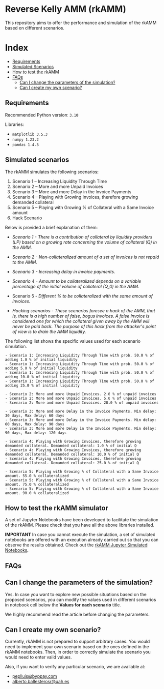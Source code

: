 # Reverse Kelly AMM (rkAMM)

This repository aims to offer the performance and simulation of the rkAMM based on different scenarios.

# Index
- [Requirements](#requirements)
- [Simulated Scenarios](#simulated-scenarios)
- [How to test the rkAMM](#how-to-test-the-rkamm-simulator)
- [FAQs](#faqs)
    - [Can I change the parameters of the simulation?](#can-i-change-the-parameters-of-the-simulation)
    - [Can I create my own scenario?](#can-i-create-my-own-scenario)

## Requirements

Recommended Python version: `3.10`

Libraries:
- `matplotlib 3.5.3`
- `numpy 1.23.2`
- `pandas 1.4.3`

## Simulated scenarios

The rkAMM simulates the following scenarios:

 1. Scenario 1 – Increasing Liquidity Through Time
 2. Scenario 2 – More and more Unpaid Invoices
 3. Scenario 3 – More and more Delay in the Invoice Payments
 4. Scenario 4 – Playing with Growing Invoices, therefore growing demanded collateral 
 5. Scenario 5 – Playing with Growing % of Collateral with a Same Invoice amount
 6. Hack Scenario 

Below is provided a brief explanation of them:

- *Scenario 1 - There is a contribution of collateral by liquidity providers (LP) based on a growing rate concerning the volume of collateral (Q) in the AMM.*

- *Scenario 2 - Non-collateralized amount of a set of invoices is not repaid to the AMM.*

- *Scenario 3 - Increasing delay in invoice payments.* 

- *Scenario 4 - Amount to be collateralized depends on a variable percentage of the initial volume of collateral (Q_0) in the AMM.*

- Scenario 5 - *Different % to be collateralized  with the same amount of invoices.*

- *Hacking scenarios - These scenarios foresee a hack of the AMM, that is, there is a high number of false, bogus invoices. A false invoice is considered one for which the collateral given away by the AMM will never be paid back. The purpose of this hack from the attacker's point of view is to drain the AMM liquidity.*

The following list shows the specific values ​​used for each scenario simulation.

```
- Scenario 1: Increasing Liquidity Through Time with prob. 50.0 % of adding 1.0 % of initial liquidity
- Scenario 1: Increasing Liquidity Through Time with prob. 50.0 % of adding 5.0 % of initial liquidity
- Scenario 1: Increasing Liquidity Through Time with prob. 50.0 % of adding 10.0 % of initial liquidity
- Scenario 1: Increasing Liquidity Through Time with prob. 50.0 % of adding 25.0 % of initial liquidity

- Scenario 2: More and more Unpaid Invoices. 2.0 % of unpaid invoices
- Scenario 2: More and more Unpaid Invoices. 5.0 % of unpaid invoices
- Scenario 2: More and more Unpaid Invoices. 20.0 % of unpaid invoices

- Scenario 3: More and more Delay in the Invoice Payments. Min delay: 30 days, Max delay: 60 days
- Scenario 3: More and more Delay in the Invoice Payments. Min delay: 60 days, Max delay: 90 days
- Scenario 3: More and more Delay in the Invoice Payments. Min delay: 90 days, Max delay: 120 days

- Scenario 4: Playing with Growing Invoices, therefore growing demanded collateral. Demanded collateral: 1.0 % of initial Q
- Scenario 4: Playing with Growing Invoices, therefore growing demanded collateral. Demanded collateral: 10.0 % of initial Q
- Scenario 4: Playing with Growing Invoices, therefore growing demanded collateral. Demanded collateral: 25.0 % of initial Q

- Scenario 5: Playing with Growing % of Collateral with a Same Invoice amount. 55.0 % collateralized
- Scenario 5: Playing with Growing % of Collateral with a Same Invoice amount. 75.0 % collateralized
- Scenario 5: Playing with Growing % of Collateral with a Same Invoice amount. 90.0 % collateralized
```

## How to test the rkAMM simulator

A set of Jupyter Notebooks have been developed to facilitate the simulation of the rkAMM. Please check that you have all the above libraries installed.

**IMPORTANT** In case you cannot execute the simulation, a set of simulated notebooks are offered with an execution already carried out so that you can observe the results obtained. Check out the [rkAMM Jupyter Simulated Notebooks](/notebooks/simulated/).

## FAQs

## Can I change the parameters of the simulation?

Yes. In case you want to explore new possible situations based on the proposed scenarios, you can modify the values used in different scenarios in notebook cell below the **Values for each scenario** title.

We highly recommend read the article before changing the parameters.

## Can I create my own scenario?

Currently, rkAMM is not prepared to support arbitrary cases. You would need to implement your own scenario based on the ones defined in the rkAMM notebooks. Then, in order to correctly simulate the scenario you would need to enter valid values.

Also, if you want to verify any particular scenario, we are available at:
- peplluis@byppay.com
- alberto.ballesterosr@uah.es
